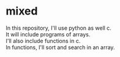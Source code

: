 # mixed
In this repository, I'll use python as well c. <br> It will include programs of arrays. <br>
I'll also include functions in c.
<br>
In functions, I'll sort and search in an array.
 
